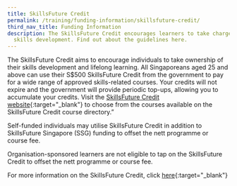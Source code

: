 ```yaml
---
title: SkillsFuture Credit
permalink: /training/funding-information/skillsfuture-credit/
third_nav_title: Funding Information
description: The SkillsFuture Credit encourages learners to take charge of their
  skills development. Find out about the guidelines here.
---
```

The SkillsFuture Credit aims to encourage individuals to take ownership of their skills development and lifelong learning. All Singaporeans aged 25 and above can use their S$500 SkillsFuture Credit from the government to pay for a wide range of approved skills-related courses. Your credits will not expire and the government will provide periodic top-ups, allowing you to accumulate your credits. Visit the [SkillsFuture Credit website](https://www.skillsfuture.gov.sg/credit){:target="_blank"}     to choose from the courses available on the SkillsFuture Credit course directory.”  
  
Self-funded individuals may utilise SkillsFuture Credit in addition to SkillsFuture Singapore (SSG) funding to offset the nett programme or course fee.  
  
Organisation-sponsored learners are not eligible to tap on the SkillsFuture Credit to offset the nett programme or course fee.

For more information on the SkillsFuture Credit, click [here](http://www.skillsfuture.sg/credit){:target="_blank"}